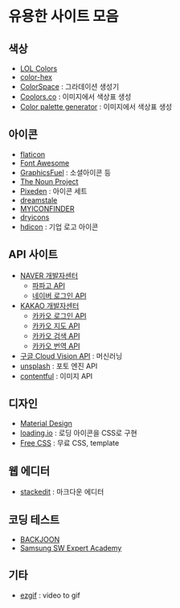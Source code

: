 # 유용한 사이트 모음
## 색상
* [LOL Colors](https://www.webdesignrankings.com/resources/lolcolors/)
* [color-hex](https://www.color-hex.com/)
* [ColorSpace](https://mycolor.space/?hex=%23845EC2&sub=1) : 그라데이션 생성기
* [Coolors.co](https://coolors.co/c9e4ca-87bba2-55828b-3b6064-364958) : 이미지에서 색상표 생성
* [Color palette generator](https://www.canva.com/colors/color-palette-generator/) : 이미지에서 색상표 생성

## 아이콘
* [flaticon](https://www.flaticon.com/)
* [Font Awesome](https://fontawesome.com/icons?from=io)
* [GraphicsFuel](https://www.graphicsfuel.com/category/icons/) : 소셜아이콘 등
* [The Noun Project](https://thenounproject.com/)
* [Pixeden](https://www.pixeden.com/free-icons-set) : 아이콘 세트
* [dreamstale](http://www.dreamstale.com/free-downloads/)
* [MYICONFINDER](http://www.myiconfinder.com/iconset/halloween-1/889)
* [dryicons](http://dryicons.com/)
* [hdicon](http://www.hdicon.com/) : 기업 로고 아이콘

## API 사이트
* [NAVER 개발자센터](https://developers.naver.com/main/)
    * [파파고 API](https://developers.naver.com/products/nmt/)
    * [네이버 로그인 API](https://developers.naver.com/products/login/api/)
* [KAKAO 개발자센터](https://developers.kakao.com/)
    * [카카오 로그인 API](https://developers.kakao.com/features/platform#%EC%82%AC%EC%9A%A9%EC%9E%90-%EA%B4%80%EB%A6%AC)
    * [카카오 지도 API](https://developers.kakao.com/features/platform#%EC%A7%80%EB%8F%84-%EB%A1%9C%EC%BB%AC)
    * [카카오 검색 API](https://developers.kakao.com/features/platform#%EA%B2%80%EC%83%89)
    * [카카오 번역 API](https://developers.kakao.com/features/platform#%EB%B2%88%EC%97%AD)
* [구글 Cloud Vision API](https://cloud.google.com/vision/?hl=ko) : 머신러닝
* [unsplash](https://unsplash.com/developers) : 포토 엔진 API
* [contentful](https://www.contentful.com/developers/docs/references/images-api/) : 이미지 API

## 디자인
* [Material Design](https://material.io/design/)
* [loading.io](https://loading.io/) : 로딩 아이콘을 CSS로 구현
* [Free CSS](https://www.free-css.com/) : 무료 CSS, template
    
## 웹 에디터
* [stackedit](https://stackedit.io/) : 마크다운 에디터

## 코딩 테스트
* [BACKJOON](https://www.acmicpc.net/)
* [Samsung SW Expert Academy](https://swexpertacademy.com/main/)

## 기타
* [ezgif](https://www.contentful.com/developers/docs/references/images-api/) : video to gif
